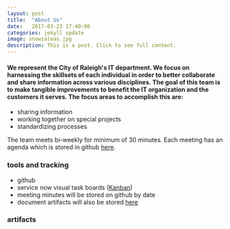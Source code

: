 ```yaml
---
layout: post
title:  "About Us"
date:   2017-03-23 17:40:06
categories: jekyll update
image: snowzaleas.jpg
description: This is a post. Click to see full content.
---
```

#### We represent the City of Raleigh's IT department. We focus on harnessing the skillsets of each individual in order to better collaborate and share information across various disciplines. The goal of this team is to make tangible improvements to benefit the IT organization and the customers it serves. The focus areas to accomplish this are:

- sharing information
- working together on special projects
- standardizing processes

The team meets bi-weekly for minimum of 30 minutes. Each meeting has an agenda which is stored in github [here](http://github.com).


### tools and tracking
- github
- service now visual task boards ([Kanban](https://en.wikipedia.org/wiki/Kanban_board))
- meeting minutes will be stored on github by date
- document artifacts will also be stored [here](http://github.com)

### artifacts
